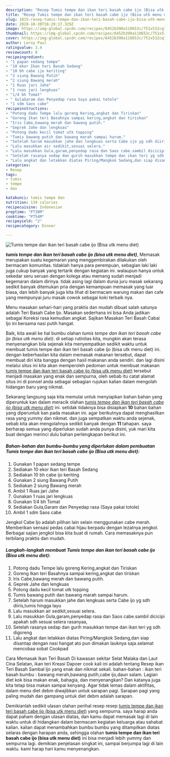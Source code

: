 ```yaml
---
description: "Resep Tumis tempe dan ikan teri basah cabe ijo (Bisa utk menu diet) yang Menggugah Selera"
title: "Resep Tumis tempe dan ikan teri basah cabe ijo (Bisa utk menu diet) yang Menggugah Selera"
slug: 1015-resep-tumis-tempe-dan-ikan-teri-basah-cabe-ijo-bisa-utk-menu-diet-yang-menggugah-selera
date: 2020-10-30T16:29:17.329Z
image: https://img-global.cpcdn.com/recipes/6452b390a110653c/751x532cq70/tumis-tempe-dan-ikan-teri-basah-cabe-ijo-bisa-utk-menu-diet-foto-resep-utama.jpg
thumbnail: https://img-global.cpcdn.com/recipes/6452b390a110653c/751x532cq70/tumis-tempe-dan-ikan-teri-basah-cabe-ijo-bisa-utk-menu-diet-foto-resep-utama.jpg
cover: https://img-global.cpcdn.com/recipes/6452b390a110653c/751x532cq70/tumis-tempe-dan-ikan-teri-basah-cabe-ijo-bisa-utk-menu-diet-foto-resep-utama.jpg
author: Leroy Paul
ratingvalue: 3.4
reviewcount: 8
recipeingredient:
- "1 papan sedang tempe"
- "10 ekor Ikan teri Basah Sedang"
- "10 bh cabe ijo keriting"
- "2 siung Bawang Putih"
- "2 siung Bawang merah"
- "1 Ruas jari Jahe"
- "1 ruas jari lengkuas"
- "1/4 bh Tomat"
- " GulaGaram dan Penyedap rasa Saya pakai totole"
- "1 sdm Saos cabe"
recipeinstructions:
- "Potong dadu Tempe lalu goreng Kering,angkat dan Tiriskan"
- "Goreng Ikan teri Basahnya sampai kering,angkat dan tiriskan"
- "Iris Cabe,bawang merah dan bawang putih."
- "Geprek Jahe dan lengkuas"
- "Potong dadu kecil tomat utk topping"
- "Tumis bawang putih dan bawang marah sampai harum."
- "Setelah harum masukkan jahe dan lengkuas serta Cabe ijo yg sdh diiris,tumis hingga layu"
- "Lalu masukkan air sedikit,sesuai selera."
- "Lalu masukkan Gula,garam,penyedap rasa dan Saos cabe.sambil dicicipi apakah sdh sesuai selera rasanyaa,"
- "Setelah rasanya sedap dan gurih masukkan tempe dan ikan teri yg sdh digoreng"
- "Lalu angkat dan letakkan diatas Piring/Mangkok Sedang,dan siap disantap dengan nasi hangat ato pun dimakan lauknya saja.selamat mencobaa sobat Cookpad"
categories:
- Resep
tags:
- tumis
- tempe
- dan

katakunci: tumis tempe dan 
nutrition: 139 calories
recipecuisine: Indonesian
preptime: "PT30M"
cooktime: "PT54M"
recipeyield: "2"
recipecategory: Dinner

---
```



![Tumis tempe dan ikan teri basah cabe ijo (Bisa utk menu diet)](https://img-global.cpcdn.com/recipes/6452b390a110653c/751x532cq70/tumis-tempe-dan-ikan-teri-basah-cabe-ijo-bisa-utk-menu-diet-foto-resep-utama.jpg)

<b><i>tumis tempe dan ikan teri basah cabe ijo (bisa utk menu diet)</i></b>, Memasak merupakan suatu kegemaran yang menggembirakan dilakukan oleh bermacam komunitas. tidaklah hanya para perempuan, sebagian laki laki juga cukup banyak yang tertarik dengan kegiatan ini. walaupun hanya untuk sekedar seru seruan dengan kolega atau memang sudah menjadi kegemaran dalam dirinya. tidak asing lagi dalam dunia juru masak sekarang sedikit banyak ditemukan pria dengan kemampuan memasak yang luar biasa, dan lebih banyak juga kita lihat di bermacam warung makan dan cafe yang mempunyai juru masak cowok sebagai koki terbaik nya.

Menu masakan sehari-hari yang praktis dan mudah dibuat salah satunya adalah Teri Basah Cabe Ijo. Masakan sederhana ini bisa Anda jadikan sebagai Koreksi rasa kemudian angkat. Sajikan Masakan Teri Basah Cabai Ijo ini bersama nasi putih hangat.

Baik, kita awali ke hal bumbu olahan <i>tumis tempe dan ikan teri basah cabe ijo (bisa utk menu diet)</i>. di setiap rutinitas kita, mungkin akan terasa menyenangkan bila sejenak kita menyempatkan sedikit waktu untuk membuat tumis tempe dan ikan teri basah cabe ijo (bisa utk menu diet) ini. dengan keberhasilan kita dalam memasak makanan tersebut, dapat membuat diri kita bangga dengan hasil makanan anda sendiri. dan lagi disini melalui situs ini kita akan memperoleh pedoman untuk membuat makanan <u>tumis tempe dan ikan teri basah cabe ijo (bisa utk menu diet)</u> tersebut menjadi masakan yang enak dan sempurna, oleh sebab itu catat alamat situs ini di ponsel anda sebagai sebagian rujukan kalian dalam mengolah hidangan baru yang nikmat.


Sekarang langsung saja kita memulai untuk menyiapkan bahan bahan yang diperuntuk kan dalam meracik olahan <u><i>tumis tempe dan ikan teri basah cabe ijo (bisa utk menu diet)</i></u> ini. setidak tidaknya bisa disiapkan <b>10</b> bahan bahan yang diperuntuk kan pada masakan ini. agar berikutnya dapat menghasilkan rasa yang yummy dan nikmat. dan juga sempatkan waktu anda sejenak, sebab kita akan mengolahnya sedikit banyak dengan <b>11</b> tahapan. saya berharap semua yang diperlukan sudah anda punya disini, yuk mari kita buat dengan merinci dulu bahan perlengkapan berikut ini.

<!--inarticleads1-->

##### Bahan-bahan dan bumbu-bumbu yang diperlukan dalam pembuatan Tumis tempe dan ikan teri basah cabe ijo (Bisa utk menu diet):

1. Gunakan 1 papan sedang tempe
1. Sediakan 10 ekor Ikan teri Basah Sedang
1. Sediakan 10 bh cabe ijo keriting
1. Gunakan 2 siung Bawang Putih
1. Sediakan 2 siung Bawang merah
1. Ambil 1 Ruas jari Jahe
1. Gunakan 1 ruas jari lengkuas
1. Gunakan 1/4 bh Tomat
1. Sediakan  Gula,Garam dan Penyedap rasa (Saya pakai totole)
1. Ambil 1 sdm Saos cabe


Jengkol Cabe Ijo adalah pilihan lain selain menggunakan cabe merah. Memberikan sensasi pedas cabai hijau berpadu dengan lezatnya jengkol. Berbagai sajian jengkol bisa kita buat di rumah. Cara memasaknya pun terbilang praktis dan mudah. 

<!--inarticleads2-->

##### Langkah-langkah membuat Tumis tempe dan ikan teri basah cabe ijo (Bisa utk menu diet):

1. Potong dadu Tempe lalu goreng Kering,angkat dan Tiriskan
1. Goreng Ikan teri Basahnya sampai kering,angkat dan tiriskan
1. Iris Cabe,bawang merah dan bawang putih.
1. Geprek Jahe dan lengkuas
1. Potong dadu kecil tomat utk topping
1. Tumis bawang putih dan bawang marah sampai harum.
1. Setelah harum masukkan jahe dan lengkuas serta Cabe ijo yg sdh diiris,tumis hingga layu
1. Lalu masukkan air sedikit,sesuai selera.
1. Lalu masukkan Gula,garam,penyedap rasa dan Saos cabe.sambil dicicipi apakah sdh sesuai selera rasanyaa,
1. Setelah rasanya sedap dan gurih masukkan tempe dan ikan teri yg sdh digoreng
1. Lalu angkat dan letakkan diatas Piring/Mangkok Sedang,dan siap disantap dengan nasi hangat ato pun dimakan lauknya saja.selamat mencobaa sobat Cookpad


Cara Memasak Ikan Teri Basah Di kawasan sekitar Selat Malaka dan Laut Cina Selatan, ikan teri Kreasi Dapoer cook kali ini adalah tentang Resep ikan Teri Basah Sambal Ijo yang enak dan nikmat sekali. bahan-bahan : ikan teri basah bumbu : bawang merah,bawang putih,cabe ijo,daun salam. Lagian diet kok bisa makan enak, bahagia, dan menyenangkan? Dan katanya juga kita tetap bisa makan sampai kenyang. Agar tidak lemas dalam aktifitas, dalam menu diet debm diwajibkan untuk sarapan pagi. Sarapan pagi yang paling mudah dan gampang untuk diet debm adalah sarapan. 

Demikianlah sedikit ulasan olahan perihal resep resep <u>tumis tempe dan ikan teri basah cabe ijo (bisa utk menu diet)</u> yang sempurna. saya harap anda dapat paham dengan ulasan diatas, dan kamu dapat memasak lagi di lain waktu untuk di hidangkan dalam bermacam kegiatan keluarga atau sahabat kalian. kalian dapat menambahkan bumbu bumbu yang ditampilkan diatas selaras dengan harapan anda, sehingga olahan <b>tumis tempe dan ikan teri basah cabe ijo (bisa utk menu diet)</b> ini bisa menjadi lebih yummy dan sempurna lagi. demikian penjelasan singkat ini, sampai berjumpa lagi di lain waktu. kami harap hari kamu menyenangkan.
